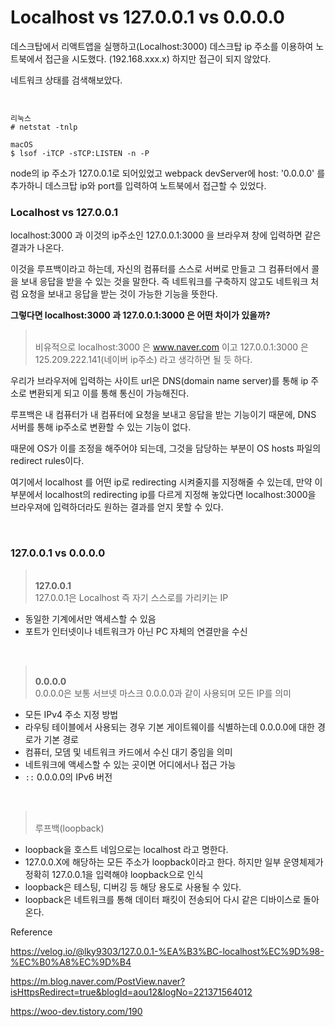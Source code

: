 # Localhost vs 127.0.0.1 vs 0.0.0.0

데스크탑에서 리액트앱을 실행하고(Localhost:3000)
데스크탑 ip 주소를 이용하여 노트북에서 접근을 시도했다. (192.168.xxx.x)
하지만 접근이 되지 않았다.

네트워크 상태를 검색해보았다.

```


리눅스
# netstat -tnlp

macOS
$ lsof -iTCP -sTCP:LISTEN -n -P

```

node의 ip 주소가 127.0.0.1로 되어있었고
webpack devServer에 host: '0.0.0.0' 를 추가하니
데스크탑 ip와 port를 입력하여 노트북에서 접근할 수 있었다.

### Localhost vs 127.0.0.1

localhost:3000 과 이것의 ip주소인 127.0.0.1:3000 을 브라우져 창에 입력하면 같은 결과가 나온다.

이것을 루프백이라고 하는데, 자신의 컴퓨터를 스스로 서버로 만들고 그 컴퓨터에서 콜을 보내 응답을 받을 수 있는 것을 말한다. 즉 네트워크를 구축하지 않고도 네트워크 처럼 요청을 보내고 응답을 받는 것이 가능한 기능을 뜻한다.

**그렇다면 localhost:3000 과 127.0.0.1:3000 은 어떤 차이가 있을까?**

> <br>비유적으로 localhost:3000 은 www.naver.com 이고
> 127.0.0.1:3000 은 125.209.222.141(네이버 ip주소) 라고 생각하면 될 듯 하다.
> <br>

우리가 브라우저에 입력하는 사이트 url은 DNS(domain name server)를 통해 ip 주소로 변환되게 되고 이를 통해 통신이 가능해진다.

루프백은 내 컴퓨터가 내 컴퓨터에 요청을 보내고 응답을 받는 기능이기 때문에, DNS 서버를 통해 ip주소로 변환할 수 있는 기능이 없다.

때문에 OS가 이를 조정을 해주어야 되는데, 그것을 담당하는 부분이 OS hosts 파일의 redirect rules이다.

여기에서 localhost 를 어떤 ip로 redirecting 시켜줄지를 지정해줄 수 있는데, 만약 이 부분에서 localhost의 redirecting ip를 다르게 지정해 놓았다면 localhost:3000을 브라우져에 입력하더라도 원하는 결과를 얻지 못할 수 있다.

<br>

### 127.0.0.1 vs 0.0.0.0

> <br>**127.0.0.1**<br>
> 127.0.0.1은 Localhost 즉 자기 스스로를 가리키는 IP
> <br>

- 동일한 기계에서만 액세스할 수 있음
- 포트가 인터넷이나 네트워크가 아닌 PC 자체의 연결만을 수신

<br>

> <br>**0.0.0.0**<br>
> 0.0.0.0은 보통 서브넷 마스크 0.0.0.0과 같이 사용되며 모든 IP를 의미
> <br>

- 모든 IPv4 주소 지정 방법
- 라우팅 테이블에서 사용되는 경우 기본 게이트웨이를 식별하는데 0.0.0.0에 대한 경로가 기본 경로
- 컴퓨터, 모뎀 및 네트워크 카드에서 수신 대기 중임을 의미
- 네트워크에 액세스할 수 있는 곳이면 어디에서나 접근 가능
- `::` 0.0.0.0의 IPv6 버전

<br>

> <br> 루프백(loopback)
> <br>

- loopback을 호스트 네임으로는 localhost 라고 명한다.
- 127.0.0.X에 해당하는 모든 주소가 loopback이라고 한다. 하지만 일부 운영체제가 정확히 127.0.0.1을 입력해야 loopback으로 인식
- loopback은 테스팅, 디버깅 등 해당 용도로 사용될 수 있다.
- loopback은 네트워크를 통해 데이터 패킷이 전송되어 다시 같은 디바이스로 돌아온다.
  <br>

Reference<br>

https://velog.io/@lky9303/127.0.0.1-%EA%B3%BC-localhost%EC%9D%98-%EC%B0%A8%EC%9D%B4

https://m.blog.naver.com/PostView.naver?isHttpsRedirect=true&blogId=aou12&logNo=221371564012

https://woo-dev.tistory.com/190
